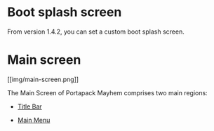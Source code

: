 # Boot splash screen

From version 1.4.2, you can set a custom boot splash screen. 

# Main screen

[[img/main-screen.png]]

The Main Screen of Portapack Mayhem comprises two main regions:

* [Title Bar](title-bar)

* [Main Menu](main-menu)